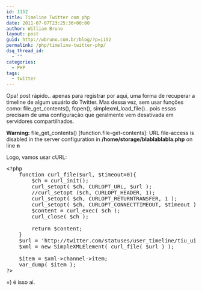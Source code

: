 ```yaml
---
id: 1152
title: Timeline Twitter com php
date: 2011-07-07T23:25:36+00:00
author: William Bruno
layout: post
guid: http://wbruno.com.br/blog/?p=1152
permalink: /php/timeline-twitter-php/
dsq_thread_id:
  - ""
categories:
  - PHP
tags:
  - twitter
---
```

Opa! post rápido.. apenas para registrar por aqui, uma forma de recuperar a timeline de algum usuário do Twitter. Mas dessa vez, sem usar funções como: file\_get\_contents(), fopen(), simplexml\_load\_file().. pois essas precisam de uma configuração que geralmente vem desativada em servidores compartilhados.

**Warning:** file\_get\_contents() [function.file-get-contents]: URL file-access is disabled in the server configuration in **/home/storage/blablablabla.php** on line **n**

<!--more-->

Logo, vamos usar cURL:

<pre name="code" class="php">&lt;?php
	function curl_file($url, $timeout=0){
		$ch = curl_init();
		curl_setopt( $ch, CURLOPT_URL, $url );
		//curl_setopt ($ch, CURLOPT_HEADER, 1);
		curl_setopt( $ch, CURLOPT_RETURNTRANSFER, 1 );
		curl_setopt( $ch, CURLOPT_CONNECTTIMEOUT, $timeout );
		$content = curl_exec( $ch );
		curl_close( $ch );

		return $content;
	}
	$url = 'http://twitter.com/statuses/user_timeline/tiu_uiLL.rss?count=1';
	$xml = new SimpleXMLElement( curl_file( $url ) );
	
	$item = $xml->channel->item;
	var_dump( $item );
?></pre>

=) é isso ai.